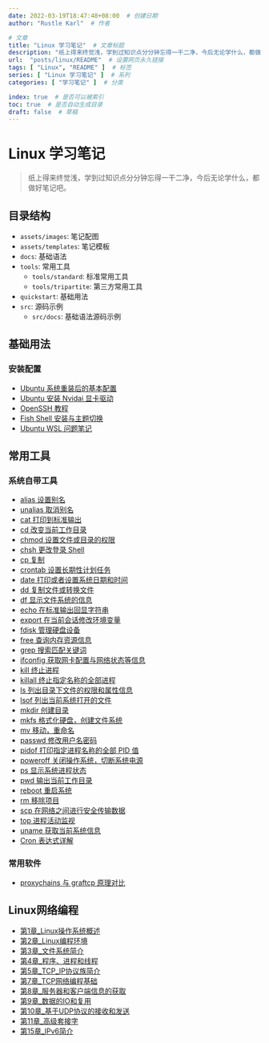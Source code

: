 ```yaml
---
date: 2022-03-19T18:47:48+08:00  # 创建日期
author: "Rustle Karl"  # 作者

# 文章
title: "Linux 学习笔记"  # 文章标题
description: "纸上得来终觉浅，学到过知识点分分钟忘得一干二净，今后无论学什么，都做好笔记吧。"
url:  "posts/linux/README"  # 设置网页永久链接
tags: [ "Linux", "README" ]  # 标签
series: [ "Linux 学习笔记" ]  # 系列
categories: [ "学习笔记" ]  # 分类

index: true  # 是否可以被索引
toc: true  # 是否自动生成目录
draft: false  # 草稿
---
```


# Linux 学习笔记

> 纸上得来终觉浅，学到过知识点分分钟忘得一干二净，今后无论学什么，都做好笔记吧。

## 目录结构

- `assets/images`: 笔记配图
- `assets/templates`: 笔记模板
- `docs`: 基础语法
- `tools`: 常用工具
  - `tools/standard`: 标准常用工具
  - `tools/tripartite`: 第三方常用工具
- `quickstart`: 基础用法
- `src`: 源码示例
  - `src/docs`: 基础语法源码示例

## 基础用法

### 安装配置

- [Ubuntu 系统重装后的基本配置](quickstart/install/ubuntu_desktop.md)
- [Ubuntu 安装 Nvidai 显卡驱动](quickstart/install/ubuntu_desktop_nvidia.md)
- [OpenSSH 教程](quickstart/openssh.md)
- [Fish Shell 安装与主题切换](quickstart/shell/fish.md)
- [Ubuntu WSL 问题笔记](quickstart/install/ubuntu_wsl.md)

## 常用工具

### 系统自带工具

- [alias 设置别名](tools/standard/alias.md)
- [unalias 取消别名](tools/standard/unalias.md)
- [cat 打印到标准输出](tools/standard/cat.md)
- [cd 改变当前工作目录](tools/standard/cd.md)
- [chmod 设置文件或目录的权限](tools/standard/chmod.md)
- [chsh 更改登录 Shell](tools/standard/chsh.md)
- [cp 复制](tools/standard/cp.md)
- [crontab 设置长期性计划任务](tools/standard/crontab.md)
- [date 打印或者设置系统日期和时间](tools/standard/date.md)
- [dd 复制文件或转换文件](tools/standard/dd.md)
- [df 显示文件系统的信息](tools/standard/df.md)
- [echo 在标准输出回显字符串](tools/standard/echo.md)
- [export 在当前会话修改环境变量](tools/standard/export.md)
- [fdisk 管理硬盘设备](tools/standard/fdisk.md)
- [free 查询内存资源信息](tools/standard/free.md)
- [grep 搜索匹配关键词](tools/standard/grep.md)
- [ifconfig 获取网卡配置与网络状态等信息](tools/standard/ifconfig.md)
- [kill 终止进程](tools/standard/kill.md)
- [killall 终止指定名称的全部进程](tools/standard/killall.md)
- [ls 列出目录下文件的权限和属性信息](tools/standard/ls.md)
- [lsof 列出当前系统打开的文件](tools/standard/lsof.md)
- [mkdir 创建目录](tools/standard/mkdir.md)
- [mkfs 格式化硬盘，创建文件系统](tools/standard/mkfs.md)
- [mv 移动，重命名](tools/standard/mv.md)
- [passwd 修改用户名密码](tools/standard/passwd.md)
- [pidof 打印指定进程名称的全部 PID 值](tools/standard/pidof.md)
- [poweroff 关闭操作系统，切断系统电源](tools/standard/poweroff.md)
- [ps 显示系统进程状态](tools/standard/ps.md)
- [pwd 输出当前工作目录](tools/standard/pwd.md)
- [reboot 重启系统](tools/standard/reboot.md)
- [rm 移除项目](tools/standard/rm.md)
- [scp 在网络之间进行安全传输数据](tools/standard/scp.md)
- [top 进程活动监视](tools/standard/top.md)
- [uname 获取当前系统信息](tools/standard/uname.md)
- [Cron 表达式详解](libraries/standard/cron.md)

### 常用软件

- [proxychains 与 graftcp 原理对比](quickstart/software/proxychains_graftcp.md)

## Linux网络编程

- [第1章_Linux操作系统概述](docs/Linux网络编程/第1章_Linux操作系统概述.md)
- [第2章_Linux编程环境](docs/Linux网络编程/第2章_Linux编程环境.md)
- [第3章_文件系统简介](docs/Linux网络编程/第3章_文件系统简介.md)
- [第4章_程序、进程和线程](docs/Linux网络编程/第4章_程序、进程和线程.md)
- [第5章_TCP_IP协议族简介](docs/Linux网络编程/第5章_TCP_IP协议族简介.md)
- [第7章_TCP网络编程基础](docs/Linux网络编程/第7章_TCP网络编程基础.md)
- [第8章_服务器和客户端信息的获取](docs/Linux网络编程/第8章_服务器和客户端信息的获取.md)
- [第9章_数据的IO和复用](docs/Linux网络编程/第9章_数据的IO和复用.md)
- [第10章_基于UDP协议的接收和发送](docs/Linux网络编程/第10章_基于UDP协议的接收和发送.md)
- [第11章_高级套接字](docs/Linux网络编程/第11章_高级套接字.md)
- [第15章_IPv6简介](docs/Linux网络编程/第15章_IPv6简介.md)
